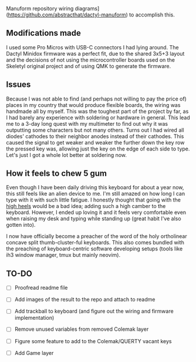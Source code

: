 Manuform repository wiring diagrams](https://github.com/abstracthat/dactyl-manuform) to accomplish this.

## Modifications made
I used some Pro Micros with USB-C connectors I had lying around. The Dactyl Minidox firmware was a perfect fit, due to the shared 3x5+3 layout and the decisions of not using the microcontroller boards used on the Skeletyl original project and of using QMK to generate the firmware.

## Issues
Because I was not able to find (and perhaps not willing to pay the price of) places in my country that would produce flexible boards, the wiring was handmade all by myself. This was the toughest part of the project by far, as I had barely any experience with soldering or hardware in general. This lead me to a 3-day long quest with my multimeter to find out why it was outputting some characters but not many others. Turns out I had wired all diodes' cathodes to their neighbor anodes instead of their cathodes. This caused the signal to get weaker and weaker the further down the key row the pressed key was, allowing just the key on the edge of each side to type. Let's just I got a whole lot better at soldering now.

## How it feels to chew 5 gum
Even though I have been daily driving this keyboard for about a year now, this still feels like an alien device to me. I'm still amazed on how long I can type with it with such little fatigue. I honestly thought that going with the [high heels]() would be a bad idea; adding such a high camber to the keyboard. However, I ended up loving it and it feels very comfortable even when raising my desk and typing while standing up (great habit I've also gotten into).

I now have officially become a preacher of the word of the holy ortholinear concave split thumb-cluster-ful keyboards. This also comes bundled with the preaching of keyboard-centric software developing setups (tools like ih3 window manager, tmux but mainly neovim).

## TO-DO
- [ ] Proofread readme file
- [ ] Add images of the result to the repo and attach to readme

- [ ] Add trackball to keyboard (and figure out the wiring and firmware implementation)
- [ ] Remove unused variables from removed Colemak layer
- [ ] Figure some feature to add to the Colemak/QUERTY vacant keys
- [ ] Add Game layer
